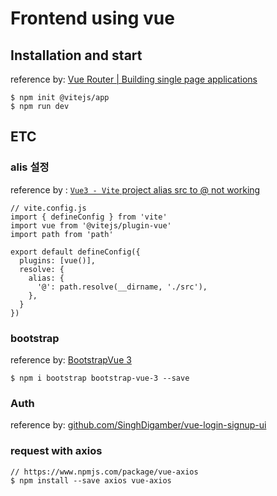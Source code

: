# Frontend using vue

## Installation and start
reference by: [Vue Router | Building single page applications
](https://www.youtube.com/watch?v=nKg_p89Hzos)
```
$ npm init @vitejs/app
$ npm run dev
```

## ETC
### alis 설정
reference by : [`Vue3 - Vite` project alias src to @ not working](https://stackoverflow.com/questions/66043612/vue3-vite-project-alias-src-to-not-working)
```
// vite.config.js
import { defineConfig } from 'vite'
import vue from '@vitejs/plugin-vue'
import path from 'path'

export default defineConfig({
  plugins: [vue()],
  resolve: {
    alias: {
      '@': path.resolve(__dirname, './src'),
    },
  }
})
```

### bootstrap
reference by: [BootstrapVue 3](https://cdmoro.github.io/bootstrap-vue-3/getting-started/#bundlers)
```
$ npm i bootstrap bootstrap-vue-3 --save
```

### Auth
reference by: [github.com/SinghDigamber/vue-login-signup-ui](https://github.com/SinghDigamber/vue-login-signup-ui)

### request with axios
```
// https://www.npmjs.com/package/vue-axios
$ npm install --save axios vue-axios
```
